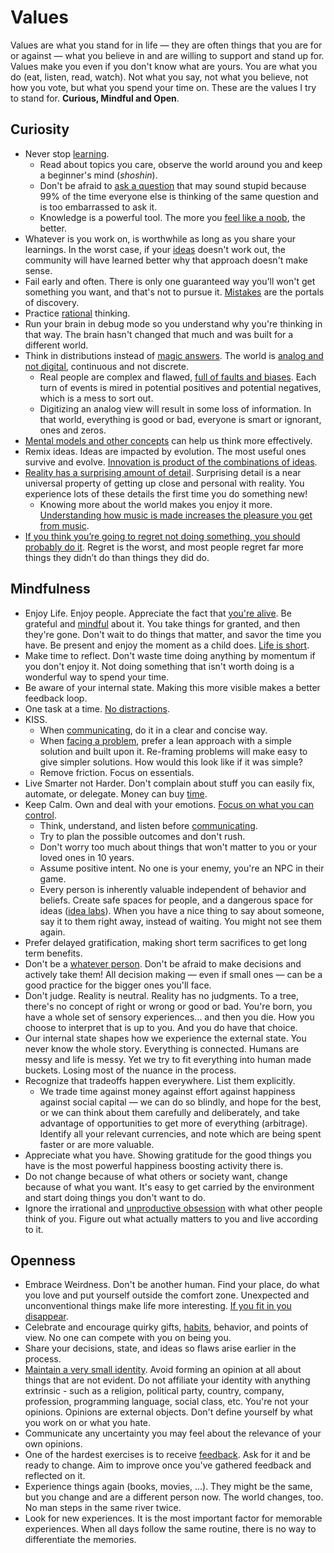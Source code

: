 # Values

Values are what you stand for in life — they are often things that you are for or against — what you believe in and are willing to support and stand up for. Values make you even if you don't know what are yours. You are what you do (eat, listen, read, watch). Not what you say, not what you believe, not how you vote, but what you spend your time on. These are the values I try to stand for. **Curious, Mindful and Open**.

## Curiosity

- Never stop [learning](learning.md).
  - Read about topics you care, observe the world around you and keep a beginner's mind (*shoshin*).
  - Don't be afraid to [ask a question](rationality.md##asking-questions) that may sound stupid because 99% of the time everyone else is thinking of the same question and is too embarrassed to ask it.
  - Knowledge is a powerful tool. The more you [feel like a noob](http://paulgraham.com/noob.html), the better.
- Whatever is you work on, is worthwhile as long as you share your learnings. In the worst case, if your [ideas](random/ideas.md) doesn't work out, the community will have learned better why that approach doesn't make sense.
- Fail early and often. There is only one guaranteed way you'll won't get something you want, and that's not to pursue it. [Mistakes](https://meta.wikimedia.org/wiki/So_you%27ve_made_a_mistake_and_it%27s_public...) are the portals of discovery.
- Practice [rational](rationality.md) thinking.
- Run your brain in debug mode so you understand why you're thinking in that way. The brain hasn't changed that much and was built for a different world.
- Think in distributions instead of [magic answers](http://cassandraxia.com/cogbiases). The world is [analog and not digital](https://waitbutwhy.com/2019/12/political-disney-world.html), continuous and not discrete.
  - Real people are complex and flawed, [full of faults and biases](https://upload.wikimedia.org/wikipedia/commons/6/65/Cognitive_bias_codex_en.svg). Each turn of events is mired in potential positives and potential negatives, which is a mess to sort out.
  - Digitizing an analog view will result in some loss of information. In that world, everything is good or bad, everyone is smart or ignorant, ones and zeros.
- [Mental models and other concepts](concepts.md) can help us think more effectively.
- Remix ideas. Ideas are impacted by evolution. The most useful ones survive and evolve. [Innovation is product of the combinations of ideas](https://youtu.be/XUAIIQFoufs?list=WL).
- [Reality has a surprising amount of detail](http://johnsalvatier.org/blog/2017/reality-has-a-surprising-amount-of-detail). Surprising detail is a near universal property of getting up close and personal with reality. You experience lots of these details the first time you do something new!
  - Knowing more about the world makes you enjoy it more. [Understanding how music is made increases the pleasure you get from music](https://youtu.be/JbVfcZxfIZo?list=WL).
- [If you think you’re going to regret not doing something, you should probably do it](https://blog.samaltman.com/the-days-are-long-but-the-decades-are-short). Regret is the worst, and most people regret far more things they didn’t do than things they did do.

## Mindfulness

- Enjoy Life. Enjoy people. Appreciate the fact that [you're alive](https://youtu.be/9D05ej8u-gU). Be grateful and [mindful](health.md##meditation) about it. You take things for granted, and then they're gone. Don't wait to do things that matter, and savor the time you have. Be present and enjoy the moment as a child does. [Life is short](http://paulgraham.com/vb.html).
- Make time to reflect. Don't waste time doing anything by momentum if you don't enjoy it. Not doing something that isn't worth doing is a wonderful way to spend your time.
- Be aware of your internal state. Making this more visible makes a better feedback loop.
- One task at a time. [No distractions](time.md##focus).
- KISS.
  - When [communicating](communications.md), do it in a clear and concise way.
  - When [facing a problem](rationality.md#problem-solving), prefer a lean approach with a simple solution and built upon it. Re-framing problems will make easy to give simpler solutions. How would this look like if it was simple?
  - Remove friction. Focus on essentials.
- Live Smarter not Harder. Don't complain about stuff you can easily fix, automate, or delegate. Money can buy [time](time.md).
- Keep Calm. Own and deal with your emotions. [Focus on what you can control](health.md#stoicism).
  - Think, understand, and listen before [communicating](communications.md).
  - Try to plan the possible outcomes and don't rush.
  - Don't worry too much about things that won't matter to you or your loved ones in 10 years.
  - Assume positive intent. No one is your enemy, you're an NPC in their game.
  - Every person is inherently valuable independent of behavior and beliefs. Create safe spaces for people, and a dangerous space for ideas ([idea labs](https://mobile.twitter.com/waitbutwhy/status/1278035160454348800)). When you have a nice thing to say about someone, say it to them right away, instead of waiting. You might not see them again.
- Prefer delayed gratification, making short term sacrifices to get long term benefits.
- Don't be a [whatever person](https://medium.com/@courtneyseiter/the-tribe-of-whatever-or-how-i-learned-to-make-a-decision-8ab0a76f1f0c#.vj7olnmm5). Don't be afraid to make decisions and actively take them! All decision making — even if small ones — can be a good practice for the bigger ones you'll face.
- Don't judge. Reality is neutral. Reality has no judgments. To a tree, there's no concept of right or wrong or good or bad. You're born, you have a whole set of sensory experiences... and then you die. How you choose to interpret that is up to you. And you do have that choice.
- Our internal state shapes how we experience the external state. You never know the whole story. Everything is connected. Humans are messy and life is messy. Yet we try to fit everything into human made buckets. Losing most of the nuance in the process.
- Recognize that tradeoffs happen everywhere. List them explicitly.
  - We trade time against money against effort against happiness against social capital — we can do so blindly, and hope for the best, or we can think about them carefully and deliberately, and take advantage of opportunities to get more of everything (arbitrage). Identify all your relevant currencies, and note which are being spent faster or are more valuable.
- Appreciate what you have. Showing gratitude for the good things you have is the most powerful happiness boosting activity there is.
- Do not change because of what others or society want, change because of what you want. It's easy to get carried by the environment and start doing things you don't want to do.
- Ignore the irrational and [unproductive obsession](https://waitbutwhy.com/2014/06/taming-mammoth-let-peoples-opinions-run-life.html) with what other people think of you. Figure out what actually matters to you and live according to it.

## Openness

- Embrace Weirdness. Don't be another human. Find your place, do what you love and put yourself outside the comfort zone. Unexpected and unconventional things make life more interesting. [If you fit in you disappear](https://twitter.com/tobi/status/1319017087948435458).
- Celebrate and encourage quirky gifts, [habits](habits.md), behavior, and points of view. No one can compete with you on being you.
- Share your decisions, state, and ideas so flaws arise earlier in the process.
- [Maintain a very small identity](http://www.paulgraham.com/identity.html). Avoid forming an opinion at all about things that are not evident. Do not affiliate your identity with anything extrinsic - such as a religion, political party, country, company, profession, programming language, social class, etc. You're not your opinions. Opinions are external objects. Don't define yourself by what you work on or what you hate.
- Communicate any uncertainty you may feel about the relevance of your own opinions.
- One of the hardest exercises is to receive [feedback](communications.md#feedback). Ask for it and be ready to change. Aim to improve once you've gathered feedback and reflected on it.
- Experience things again (books, movies, ...). They might be the same, but you change and are a different person now. The world changes, too. No man steps in the same river twice.
- Look for new experiences. It is the most important factor for memorable experiences. When all days follow the same routine, there is no way to differentiate the memories.
